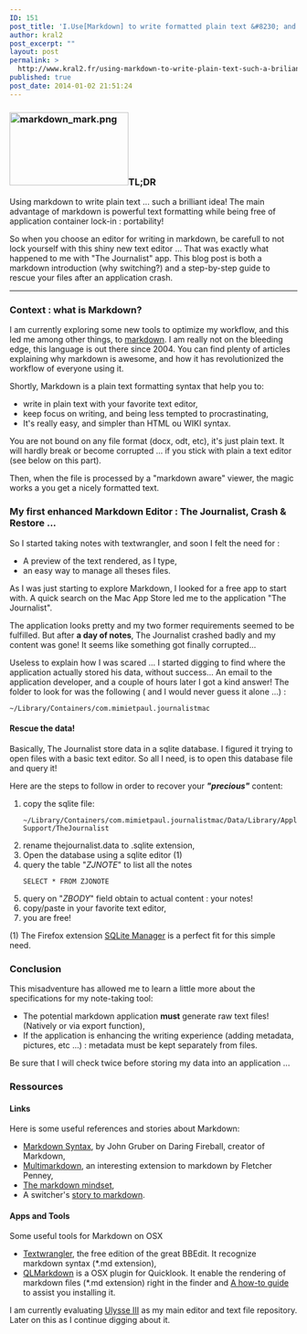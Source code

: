 ```yaml
---
ID: 151
post_title: 'I.Use[Markdown] to write formatted plain text &#8230; and TheJournalist debugging'
author: kral2
post_excerpt: ""
layout: post
permalink: >
  http://www.kral2.fr/using-markdown-to-write-plain-text-such-a-briliant-idea/
published: true
post_date: 2014-01-02 21:51:24
---
```

<h3><a href="http://www.kral2.fr/vkral/wp-content/uploads/2014/01/markdown_mark.png"><img class="alignleft size-full wp-image-150" src="http://www.kral2.fr/vkral/wp-content/uploads/2014/01/markdown_mark.png" alt="markdown_mark.png" width="208" height="128" /></a>TL;DR</h3>

Using markdown to write plain text ... such a brilliant idea! The main advantage of markdown is powerful text formatting while being free of application container lock-in : portability!

So when you choose an editor for writing in markdown, be carefull to not lock yourself with this shiny new text editor … That was exactly what happened to me with "The Journalist" app. This blog post is both a markdown introduction (why switching?) and a step-by-step guide to rescue your files after an application crash.

<hr />

<h3>Context : what is Markdown?</h3>

I am currently exploring some new tools to optimize my workflow, and this led me among other things, to <a href="http://en.wikipedia.org/wiki/Markdown">markdown</a>. I am really not on the bleeding edge, this language is out there since 2004. You can find plenty of articles explaining why markdown is awesome, and how it has revolutionized the workflow of everyone using it.

Shortly, Markdown is a plain text formatting syntax that help you to:

<ul>
    <li>write in plain text with your favorite text editor,</li>
    <li>keep focus on writing, and being less tempted to procrastinating,</li>
    <li>It's really easy, and simpler than HTML ou WIKI syntax.</li>
</ul>

You are not bound on any file format (docx, odt, etc), it's just plain text. It will hardly break or become corrupted ... if you stick with plain a text editor (see below on this part).

Then, when the file is processed by a "markdown aware" viewer, the magic works a you get a nicely formatted text.

<h3>My first enhanced Markdown Editor : The Journalist, Crash &amp; Restore ...</h3>

So I started taking notes with textwrangler, and soon I felt the need for :

<ul>
    <li>A preview of the text rendered, as I type,</li>
    <li>an easy way to manage all theses files.</li>
</ul>

As I was just starting to explore Markdown, I looked for a free app to start with. A quick search on the Mac App Store led me to the application "The Journalist".

The application looks pretty and my two former requirements seemed to be fulfilled. But after <strong>a day of notes</strong>, The Journalist crashed badly and my content was gone! It seems like something got finally corrupted...

Useless to explain how I was scared ... I started digging to find where the application actually stored his data, without success... An email to the application developer, and a couple of hours later I got a kind answer! The folder to look for was the following ( and I would never guess it alone ...) :

<pre><code>~/Library/Containers/com.mimietpaul.journalistmac
</code></pre>

<h4>Rescue the data!</h4>

Basically, The Journalist store data in a sqlite database. I figured it trying to open files with a basic text editor. So all I need, is to open this database file and query it!

Here are the steps to follow in order to recover your <strong><em>"precious"</em></strong> content:

<ol>
    <li>copy the sqlite file:
<pre><code>~/Library/Containers/com.mimietpaul.journalistmac/Data/Library/Application Support/TheJournalist
</code></pre>
</li>
    <li>rename thejournalist.data to .sqlite extension,</li>
    <li>Open the database using a sqlite editor (1)</li>
    <li>query the table "<em>ZJNOTE</em>" to list all the notes
<pre><code>SELECT * FROM ZJONOTE
</code></pre>
</li>
    <li>query on "<em>ZBODY</em>" field obtain to actual content : your notes!</li>
    <li>copy/paste in your favorite text editor,</li>
    <li>you are free!</li>
</ol>

(1) The Firefox extension <a href="https://addons.mozilla.org/fr/firefox/addon/sqlite-manager/">SQLite Manager</a> is a perfect fit for this simple need.

<h3>Conclusion</h3>

This misadventure has allowed me to learn a little more about the specifications for my note-taking tool:

<ul>
    <li>The potential markdown application <strong>must</strong> generate raw text files! (Natively or via export function),</li>
    <li>If the application is enhancing the writing experience (adding metadata, pictures, etc ...) : metadata must be kept separately from files.</li>
</ul>

Be sure that I will check twice before storing my data into an application ...

<h3>Ressources</h3>

<h4>Links</h4>

Here is some useful references and stories about Markdown:

<ul>
    <li><a href="http://daringfireball.net/projects/markdown/syntax">Markdown Syntax</a>, by John Gruber on Daring Fireball, creator of Markdown,</li>
    <li><a href="http://fletcherpenney.net/multimarkdown/">Multimarkdown</a>, an interesting extension to markdown by Fletcher Penney,</li>
    <li><a href="http://hiltmon.com/blog/2012/02/20/the-markdown-mindset/">The markdown mindset</a>,</li>
    <li>A switcher's <a href="http://shayashi.net/tech/why-i-turned-to-markdown/">story to markdown</a>.</li>
</ul>

<h4>Apps and Tools</h4>

Some useful tools for Markdown on OSX

<ul>
    <li><a href="https://itunes.apple.com/fr/app/textwrangler/id404010395?mt=12">Textwrangler</a>, the free edition of the great BBEdit. It recognize markdown syntax (*.md extension),</li>
    <li><a href="https://github.com/toland/qlmarkdown/downloads">QLMarkdown</a> is a OSX plugin for Quicklook. It enable the rendering of markdown files (*.md extension) right in the finder and <a href="http://tidbits.com/article/13499">A how-to guide</a> to assist you installing it.</li>
</ul>

I am currently evaluating <a href="https://itunes.apple.com/fr/app/ulysses-iii/id623795237?mt=12">Ulysse III</a> as my main editor and text file repository. Later on this as I continue digging about it.